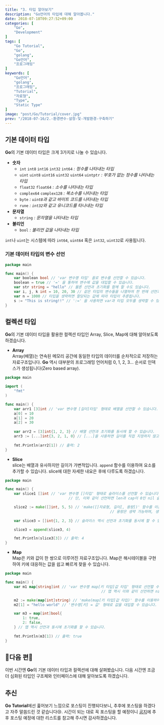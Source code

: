 ```yaml
---
title: "3. 타입 알아보기"
description: "Go언어의 타입에 대해 알아봅니다."
date: 2018-07-18T09:27:52+09:00
categories: [
    "Go",
    "Development"
]
tags: [
    "Go Tutorial",
    "Go",
    "golang",
    "Go언어",
    "프로그래밍"
]
keywords: [
    "Go언어",
    "golang",
    "프로그래밍",
    "Tutorial",
    "자료형",
    "Type",
    "Static Type"
]
image: "post/Go/Tutorial/cover.jpg"
prev: "/2018-07-16/2.-환경변수-설정-및-개발환경-구축하기"
---
```


## 기본 데이터 타입
**Go**의 기본 데이터 타입은 크게 3가지로 나눌 수 있습니다.  

- **숫자**
    - `int` `int8` `int16` `int32` `int64`  *: 정수를 나타내는 타입*
    - `uint` `uint8` `uint16` `uint32` `uint64` `uintptr` *: 부호가 없는 정수를 나타내는 타입*
    - `float32` `float64`  *: 소수를 나타내는 타입*
    - `complex64` `complex128`  *: 복소수를 나타내는 타입*
    - `byte`  *: `uint8`과 같고 바이트 코드를 나타내는 타입*
    - `rune`  *: `int32`와 같고 유니코드를 타나내는 타입*
- **문자열**
    - `string` *: 문자열을 나타내는 타입*
- **불리언**
    - `bool` *: 불리언 값을 나타내는 타입*

`int`나 `uint`는 시스템에 따라 `int64`, `uint64` 혹은 `int32`, `uint32`로 사용됩니다.

### 기본 데이터 타입의 변수 선언

```go
package main

func main() {
    var boolean bool // 'var 변수명 타입' 꼴로 변수를 선언할 수 있습니다.
    boolean = true // '=' 을 통하여 변수에 값을 대입할 수 있습니다.
    var str string = "hello" // 물론 선언과 초기화를 함께 할 수도 있습니다.
    var i, j, k int = 10, 20, 30 // 같은 타입의 변수들을 나열하여 한 번에 선언과 초기화를 할 수 있습니다.
    var n = 1000 // 타입을 생략하면 할당되는 값에 따라 타입이 추론됩니다.
    s := "This is string!!" // ':=' 을 사용하면 var과 타입 모두를 생략할 수 있습니다. 단, 함수 내부에서만 사용 가능합니다.
}
```

## 컬렉션 타입
**Go**의 기본 데이터 타입을 활용한 컬렉션 타입인 Array, Slice, Map에 대해 알아보도록 하겠습니다.

- **Array**  
Array(배열)는 연속된 메모리 공간에 동일한 타입의 데이터를 순차적으로 저장하는 자료구조입니다. **Go** 역시 대부분의 프로그래밍 언어처럼 0, 1, 2, 3... 순서로 인덱스가 생성됩니다(Zero based array).

```go
package main

import (
    "fmt"
)

func main() {
	var arr1 [3]int // 'var 변수명 [길이]타입' 형태로 배열을 선언할 수 있습니다.
	a[0] = 10
	a[1] = 20
    a[2] = 30
    
    var arr2 = [3]int{1, 2, 3} // 배열 선언과 초기화를 동시에 할 수 있습니다.
    arr3 := [...]int{3, 2, 1, 0} // [...]을 사용하면 길이를 직접 지정하지 않고도 배열을 생성할 수 있습니다.
    
    fmt.Println(arr2[1]) // 출력: 2
}
```
- **Slice**  
slice는 배열과 유사하지만 길이가 가변적입니다. `append` 함수를 이용하여 요소를 추가할 수 있습니다. slice에 대한 자세한 내요은 후에 다루도록 하겠습니다.

```go
package main

func main() {
	var slice1 []int // 'var 변수명 []타입' 형태로 슬라이스를 선언할 수 있습니다.
                             // 단, 이와 같이 선언하면 len과 cap이 0인 nil 슬라이스가 생성됩니다.

    slice2 := make([]int, 5, 5) // 'make([]자료형, 길이[, 용량])' 함수를 이용하여 슬라이스를 생성할 수 있습니다.
                                                // 용량은 생략 가능하며, 생략 시 용량은 길이와 같아집니다.  
    
    var slice3 = []int{1, 2, 3} // 슬라이스 역시 선언과 초기화를 동시에 할 수 있습니다.

    slice3 = append(slice3, 4)

    fmt.Println(slice3[3]) // 출력: 4
}
```
- **Map**  
Map은 키와 값이 한 쌍으로 이루어진 자료구조입니다. Map은 해시테이블을 구현하여 키에 대응하는 값을 쉽고 빠르게 찾을 수 있습니다.

```go
package main

func main() {
	var m1 map[string]int // 'var 변수명 map[키 타입]값 타입' 형태로 선언할 수 있습니다.
                                            // 맵 역시 이와 같이 선언하면 nil 맵이 생성됩니다.

	m2 := make(map[int]string) // 'make(map[키 타입]값 타입)' 함수를 이용하여 맵을 생성할 수 있습니다.
	m2[1] = "hello world" // '변수명[키] = 값' 형태로 값을 대입할 수 있습니다.

	var m3 = map[int]bool{
		1: true,
		2: false,
    } // 맵 역시 선언과 동시에 초기화를 할 수 있습니다.
    
    fmt.Println(m3[1]) // 출력: true
}
```

## :tada:다음 편:tada:
이번 시간엔 **Go**의 기본 데이터 타입과 컬렉션에 대해 살펴봤습니다. 다음 시간엔 조금 더 심화된 타입인 구조체와 인터페이스에 대해 알아보도록 하겠습니다.  

## 추신
**Go Tutorial**에선 훑어보기 느낌으로 포스팅이 진행되다보니, 추후에 포스팅을 하겠다고 자주 말씀드린 것 같습니다:cry:. 시간이 되는 대로 꼭 포스팅을 할 예정이니 [공지](/categories/공지)에 추후 포스팅 예정에 대한 리스트를 참고해 주시면 감사하겠습니다.